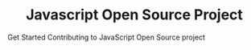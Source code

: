 <h1 align="center">Javascript Open Source Project</h1>

Get Started Contributing to JavaScript Open Source project
